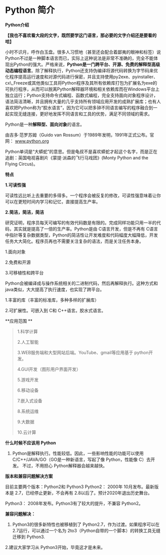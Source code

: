 # Python 简介
**Python介绍**

**【我也不喜欢看大段的文字，既然要学这门语言，那必要的文字介绍还是要看的哈】**

小时不识月，呼作白玉盘。很多人习惯地（甚至还会配合着鄙夷的眼神和标签）说Python不过是一种脚本语言而已，实际上这种说法是非常不准确的，完全不能体现出Python的强大。严格来说，**Python是一门跨平台、开源、免费的解释型高级动态编程语言**。除了解释执行，Python还支持伪编译将源代码转换为字节码来优化程序提高运行速度和对源代码进行保密，并且支持使用py2exe、pyinstaller、cx\\_Freeze或其他类似工具将Python程序及其所有依赖库打包为扩展名为exe的可执行程序，从而可以脱离Python解释器环境和相关依赖库而在Windows平台上独立运行；Python支持命令式编程、函数式编程，完全支持面向对象程序设计，语法简洁清晰，并且拥有大量的几乎支持所有领域应用开发的成熟扩展库；也有人喜欢把Python称为“胶水语言”，因为它可以把多钟不同语言编写的程序融合到一起实现无缝连接，更好地发挥不同语言和工具的优势，满足不同领域的需求。

Python是一种**解释型、面向对象**的语言。

由吉多·范罗苏姆（Guido van Rossum）于1989年发明，1991年正式公布。官网： www.python.org

Python单词是“大蟒蛇”的意思。但是龟叔不是喜欢蟒蛇才起这个名字，而是正在追剧：英国电视喜剧片《蒙提·派森的飞行马戏团》\(Monty Python and the Flying Circus\)。

**特点**

**1.可读性强**

可读性远比听上去重要的多得多。一个程序会被反复的修改，可读性强意味着让你可以在更短时间内学习和记忆，直接提高生产率。

**2.简洁，简洁，简洁**

研究证明，程序员每天可编写的有效代码数是有限的。完成同样功能只用一半的代码，其实就是提高了一倍的生产率。Python是由 C语言开发，但是不再有 C语言中指针等复杂数据类型，Python的简洁性让开发难度和代码幅度大幅降低，开发任务大大简化。程序员再也不需要关注复杂的语法，而是关注任务本身。



1.面向对象

2.免费和开源

3.可移植性和跨平台

Python会被编译成与操作系统相关的二进制代码，然后再解释执行。这种方式和java类似，大大提高了执行速度，也实现了跨平台。

1.丰富的库（丰富的标准库，多种多样的扩展库）

2.可扩展性。可嵌入到 C和 C++语言。胶水式语言。



**应用范围
**

> 1.科学计算
>
>2.人工智能
>
>3.WEB服务端和大型网站后端。YouTube、gmail等应用基于 python开发。
>
>4.GUI开发（图形用户界面开发）
>
>5.游戏开发
>
>6.移动设备
>
>7.嵌入式设备
>
>8.系统运维
>
>9.大数据
>
>10.云计算

**什么时候不应该用 Python**

1. Python是解释执行。性能较低。因此，一些影响性能的功能可以使用 C/C++/JAVA/GO（GO是一种新语言，写起了像 Python，性能像 C）去开发。
不过，不用担心 Python解释器会越来越快。

**版本和兼容问题解决方案**

目前主要两个版本：Python2和 Python3
Python2：
2000年 10月发布。最新版本是 2.7，已经停止更新，不会再有 2.8以后了。预计2020年退出历史舞台。

Python3：
2008年发布。Python3有了较大的提升，不兼容 Python2。

**兼容问题解决：**

1. Python3的很多新特性也被移植到了 Python2.7，作为过渡。如果程序可以在 2.7运行，可以通过一个名为 2to3（Python自带的一个脚本）的转换工具无缝迁移到 Python3.

2.建议大家学习从 Python3开始，毕竟这才是未来。

